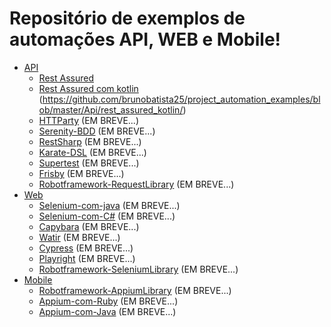 # Repositório de exemplos de automações API, WEB e Mobile!

- [API](#entregáveis)
    - [Rest Assured](https://github.com/brunobatista25/project_automation_examples/blob/master/Api/rest_assured/)
    - [Rest Assured com kotlin](#a-fazer) (https://github.com/brunobatista25/project_automation_examples/blob/master/Api/rest_assured_kotlin/)
    - [HTTParty](#a-fazer) (EM BREVE...)
    - [Serenity-BDD](#a-fazer) (EM BREVE...)
    - [RestSharp](#a-fazer) (EM BREVE...)
    - [Karate-DSL](#a-fazer) (EM BREVE...)
    - [Supertest](#a-fazer) (EM BREVE...)
    - [Frisby](#a-fazer) (EM BREVE...)
    - [Robotframework-RequestLibrary](#a-fazer) (EM BREVE...)
- [Web](#instruções-para-entregar-seu-projeto)
    - [Selenium-com-java](#a-fazer) (EM BREVE...)
    - [Selenium-com-C#](#a-fazer) (EM BREVE...)
    - [Capybara](#a-fazer) (EM BREVE...)
    - [Watir](#a-fazer) (EM BREVE...)
    - [Cypress](#a-fazer) (EM BREVE...)
    - [Playright](#a-fazer) (EM BREVE...)
    - [Robotframework-SeleniumLibrary](#a-fazer) (EM BREVE...)
- [Mobile](#como-desenvolver)
    - [Robotframework-AppiumLibrary](#a-fazer) (EM BREVE...)
    - [Appium-com-Ruby](#a-fazer) (EM BREVE...)
    - [Appium-com-Java](#a-fazer) (EM BREVE...)
